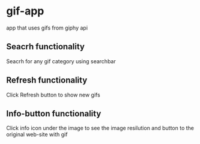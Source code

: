 # gif-app
app that uses gifs from giphy api 

## Seacrh functionality 
Seacrh for any gif category using searchbar

## Refresh functionality
Click Refresh button to show new gifs

## Info-button functionality
Click info icon under the image to see the image resilution and button to the original web-site with gif

